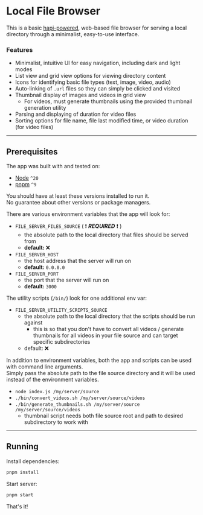 # Local File Browser

This is a basic [hapi-powered](https://hapi.dev/), web-based file browser for serving a local directory through a minimalist, easy-to-use interface.

### Features

- Minimalist, intuitive UI for easy navigation, including dark and light modes
- List view and grid view options for viewing directory content
- Icons for identifying basic file types (text, image, video, audio)
- Auto-linking of `.url` files so they can simply be clicked and visited
- Thumbnail display of images and videos in grid view
  - For videos, must generate thumbnails using the provided thumbnail generation utility
- Parsing and displaying of duration for video files
- Sorting options for file name, file last modified time, or video duration (for video files)

---

## Prerequisites

The app was built with and tested on:
  - [Node](https://nodejs.org/en/) `^20`
  - [pnpm](https://www.pnpm.io/) `^9`

You should have at least these versions installed to run it.  
No guarantee about other versions or package managers.

There are various environment variables that the app will look for:
- `FILE_SERVER_FILES_SOURCE` ( :exclamation: _**REQUIRED**_ :exclamation: )
  - the absolute path to the local directory that files should be served from
  - **default:** :x:
- `FILE_SERVER_HOST`
  - the host address that the server will run on
  - **default:** `0.0.0.0`
- `FILE_SERVER_PORT`
  - the port that the server will run on
  - **default:** `3000`

The utility scripts (`/bin/`) look for one additional env var:
- `FILE_SERVER_UTILITY_SCRIPTS_SOURCE`
  - the absolute path to the local directory that the scripts should be run against
    - this is so that you don't have to convert all videos / generate thumbnails for all videos in your file source and can target specific subdirectories
  - default: :x:

In addition to environment variables, both the app and scripts can be used with command line arguments.  
Simply pass the absolute path to the file source directory and it will be used instead of the environment variables.  

- `node index.js /my/server/source`
- `./bin/convert_videos.sh /my/server/source/videos`
- `./bin/generate_thumbnails.sh /my/server/source /my/server/source/videos`
  - thumbnail script needs both file source root and path to desired subdirectory to work with

---

## Running

Install dependencies:
```sh
pnpm install
```

Start server:
```sh
pnpm start
```

That's it!
